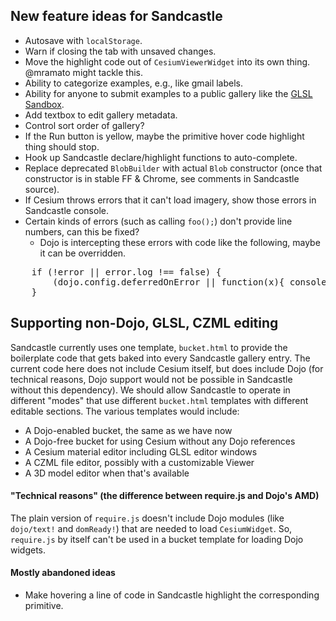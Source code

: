 ## New feature ideas for Sandcastle

* Autosave with `localStorage`.
* Warn if closing the tab with unsaved changes.
* Move the highlight code out of `CesiumViewerWidget` into its own thing.  @mramato might tackle this.
* Ability to categorize examples, e.g., like gmail labels.
* Ability for anyone to submit examples to a public gallery like the [GLSL Sandbox](http://glsl.heroku.com/).
* Add textbox to edit gallery metadata.
* Control sort order of gallery?
* If the Run button is yellow, maybe the primitive hover code highlight thing should stop.
* Hook up Sandcastle declare/highlight functions to auto-complete.
* Replace deprecated `BlobBuilder` with actual `Blob` constructor (once that constructor is in stable FF & Chrome, see comments in Sandcastle source).
* If Cesium throws errors that it can't load imagery, show those errors in Sandcastle console.
* Certain kinds of errors (such as calling `foo();`) don't provide line numbers, can this be fixed?
   * Dojo is intercepting these errors with code like the following, maybe it can be overridden.
<pre>
    if (!error || error.log !== false) {
        (dojo.config.deferredOnError || function(x){ console.error(x); })(error);
    }
</pre>

## Supporting non-Dojo, GLSL, CZML editing

Sandcastle currently uses one template, `bucket.html` to provide the boilerplate
code that gets baked into every Sandcastle gallery entry.  The current code here does not
include Cesium itself, but does include Dojo (for technical reasons, Dojo support would not
be possible in Sandcastle without this dependency).  We should allow Sandcastle to operate
in different "modes" that use different `bucket.html` templates with different editable
sections.  The various templates would include:
   * A Dojo-enabled bucket, the same as we have now
   * A Dojo-free bucket for using Cesium without any Dojo references
   * A Cesium material editor including GLSL editor windows
   * A CZML file editor, possibly with a customizable Viewer
   * A 3D model editor when that's available

#### "Technical reasons" (the difference between require.js and Dojo's AMD)

The plain version of `require.js` doesn't include Dojo modules (like `dojo/text!` and `domReady!`)
that are needed to load `CesiumWidget`.  So, `require.js` by itself can't be used in a bucket template
for loading Dojo widgets.

#### Mostly abandoned ideas

* Make hovering a line of code in Sandcastle highlight the corresponding primitive.
